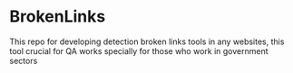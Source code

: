 # BrokenLinks
This repo for developing detection broken links tools in any websites, this tool crucial for QA works specially for those who work in government sectors

